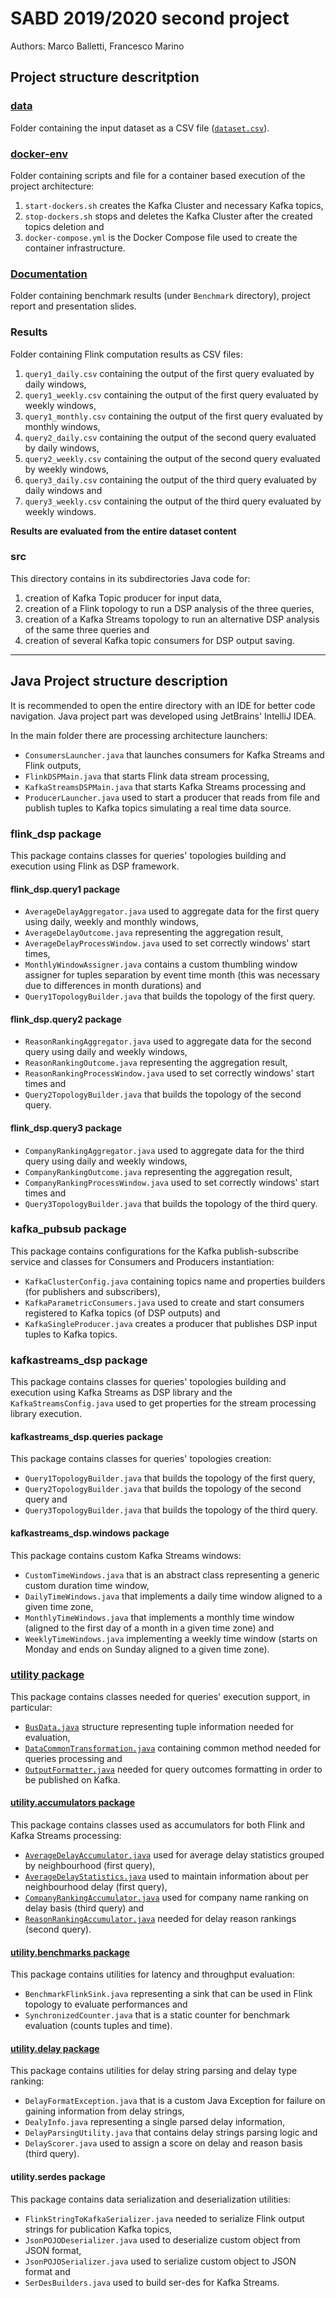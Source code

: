 # SABD 2019/2020 second project
Authors: Marco Balletti, Francesco Marino

<h2>Project structure descritption</h2>

### [data](data)

Folder containing the input dataset as a CSV file ([`dataset.csv`](data/dataset.csv)).

### [docker-env](docker-env)

Folder containing scripts and file for a container based execution of the project architecture:

1. `start-dockers.sh` creates the Kafka Cluster and necessary Kafka topics,
2. `stop-dockers.sh` stops and deletes the Kafka Cluster after the created topics deletion and
3. `docker-compose.yml` is the Docker Compose file used to create the container infrastructure.

### [Documentation](Documentation)

Folder containing benchmark results (under `Benchmark` directory), project report and presentation slides.

### Results

Folder containing Flink computation results as CSV files:

1. `query1_daily.csv` containing the output of the first query evaluated by daily windows,
2. `query1_weekly.csv` containing the output of the first query evaluated by weekly windows,
3. `query1_monthly.csv` containing the output of the first query evaluated by monthly windows,
4. `query2_daily.csv` containing the output of the second query evaluated by daily windows,
5. `query2_weekly.csv` containing the output of the second query evaluated by weekly windows,
6. `query3_daily.csv` containing the output of the third query evaluated by daily windows and
7. `query3_weekly.csv` containing the output of the third query evaluated by weekly windows.

**Results are evaluated from the entire dataset content**

### src

This directory contains in its subdirectories Java code for:

1. creation of Kafka Topic producer for input data,
2. creation of a Flink topology to run a DSP analysis of the three queries,
3. creation of a Kafka Streams topology to run an alternative DSP analysis of the same three queries and
4. creation of several Kafka topic consumers for DSP output saving.

---

<h2>Java Project structure description</h2>

It is recommended to open the entire directory with an IDE for better code navigation. Java project part was developed using JetBrains' IntelliJ IDEA.

In the main folder there are processing architecture launchers:

* `ConsumersLauncher.java` that launches consumers for Kafka Streams and Flink outputs,
* `FlinkDSPMain.java` that starts Flink data stream processing,
* `KafkaStreamsDSPMain.java` that starts Kafka Streams processing and
* `ProducerLauncher.java` used to start a producer that reads from file and publish tuples to Kafka topics simulating a real time data source.

### flink_dsp package

This package contains classes for queries' topologies building and execution using Flink as DSP framework.

#### flink_dsp.query1 package

* `AverageDelayAggregator.java` used to aggregate data for the first query using daily, weekly and monthly windows,
* `AverageDelayOutcome.java` representing the aggregation result,
* `AverageDelayProcessWindow.java` used to set correctly windows' start times,
* `MonthlyWindowAssigner.java` contains a custom thumbling window assigner for tuples separation by event time month (this was necessary due to differences in month durations) and
* `Query1TopologyBuilder.java` that builds the topology of the first query.

#### flink_dsp.query2 package

* `ReasonRankingAggregator.java` used to aggregate data for the second query using daily and weekly windows,
* `ReasonRankingOutcome.java` representing the aggregation result,
* `ReasonRankingProcessWindow.java` used to set correctly windows' start times and
* `Query2TopologyBuilder.java` that builds the topology of the second query.

#### flink_dsp.query3 package

* `CompanyRankingAggregator.java` used to aggregate data for the third query using daily and weekly windows,
* `CompanyRankingOutcome.java` representing the aggregation result,
* `CompanyRankingProcessWindow.java` used to set correctly windows' start times and
* `Query3TopologyBuilder.java` that builds the topology of the third query.

### kafka_pubsub package

This package contains configurations for the Kafka publish-subscribe service and classes for Consumers and Producers instantiation:

* `KafkaClusterConfig.java` containing topics name and properties builders (for publishers and subscribers),
* `KafkaParametricConsumers.java` used to create and start consumers registered to Kafka topics (of DSP outputs) and
* `KafkaSingleProducer.java` creates a producer that publishes DSP input tuples to Kafka topics.

### kafkastreams_dsp package

This package contains classes for queries' topologies building and execution using Kafka Streams as DSP library and the `KafkaStreamsConfig.java` used to get properties for the stream processing library execution.

#### kafkastreams_dsp.queries package

This package contains classes for queries' topologies creation:

* `Query1TopologyBuilder.java` that builds the topology of the first query,
* `Query2TopologyBuilder.java` that builds the topology of the second query and
* `Query3TopologyBuilder.java` that builds the topology of the third query.

#### kafkastreams_dsp.windows package

This package contains custom Kafka Streams windows:

* `CustomTimeWindows.java` that is an abstract class representing a generic custom duration time window,
* `DailyTimeWindows.java` that implements a daily time window aligned to a given time zone,
* `MonthlyTimeWindows.java` that implements a monthly time window (aligned to the first day of a month in a given time zone) and
* `WeeklyTimeWindows.java` implementing a weekly time window (starts on Monday and ends on Sunday aligned to a given time zone).

### [utility package](src/main/java/utility)

This package contains classes needed for queries' execution support, in particular:

* [`BusData.java`](src/main/java/utility/BusData.java) structure representing tuple information needed for evaluation,
* [`DataCommonTransformation.java`](src/main/java/utility/DataCommonTransformation.java) containing common method needed for queries processing and
* [`OutputFormatter.java`](src/main/java/utility/OutputFormatter.java) needed for query outcomes formatting in order to be published on Kafka.

#### [utility.accumulators package](src/main/java/utility/accumulators)

This package contains classes used as accumulators for both Flink and Kafka Streams processing:

* [`AverageDelayAccumulator.java`](src/main/java/utility/accumulators/AverageDelayAccumulator.java) used for average delay statistics grouped by neighbourhood (first query),
* [`AverageDelayStatistics.java`](src/main/java/utility/accumulators/AverageDelayStatistics.java) used to maintain information about per neighbourhood delay (first query),
* [`CompanyRankingAccumulator.java`](src/main/java/utility/accumulators/CompanyRankingAccumulator.java) used for company name ranking on delay basis (third query) and
* [`ReasonRankingAccumulator.java`](src/main/java/utility/accumulators/ReasonRankingAccumulator.java) needed for delay reason rankings (second query).

#### [utility.benchmarks package](src/main/java/utility/benchmarks)

This package contains utilities for latency and throughput evaluation:

* `BenchmarkFlinkSink.java` representing a sink that can be used in Flink topology to evaluate performances and
* `SynchronizedCounter.java` that is a static counter for benchmark evaluation (counts tuples and time).

#### [utility.delay package](src/main/java/utility/delay)

This package contains utilities for delay string parsing and delay type ranking:

* `DelayFormatException.java` that is a custom Java Exception for failure on gaining information from delay strings,
* `DealyInfo.java` representing a single parsed delay information,
* `DelayParsingUtility.java` that contains delay strings parsing logic and
* `DelayScorer.java` used to assign a score on delay and reason basis (third query).

#### utility.serdes package

This package contains data serialization and deserialization utilities:

* `FlinkStringToKafkaSerializer.java` needed to serialize Flink output strings for publication Kafka topics,
* `JsonPOJODeserializer.java` used to deserialize custom object from JSON format,
* `JsonPOJOSerializer.java` used to serialize custom object to JSON format and
* `SerDesBuilders.java` used to build ser-des for Kafka Streams.
